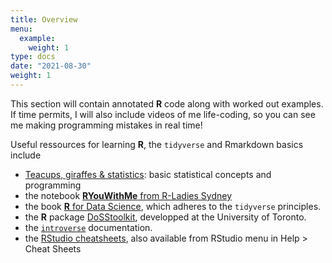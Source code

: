 ```yaml
---
title: Overview
menu:
  example:
    weight: 1
type: docs
date: "2021-08-30"
weight: 1
---
```


This section will contain annotated **R** code along with worked out examples. If time permits, I will also include videos of me life-coding, so you can see me making programming mistakes in real time!

Useful ressources for learning **R**, the `tidyverse` and Rmarkdown basics include

- [Teacups, giraffes & statistics](https://tinystats.github.io/teacups-giraffes-and-statistics/index.html): basic statistical concepts and programming
- the notebook [**RYouWithMe** from R-Ladies Sydney](https://rladiessydney.org/courses/ryouwithme/)
- the book [**R** for Data Science](https://r4ds.had.co.nz/index.html), which adheres to the `tidyverse` principles.
- the **R** package [DoSStoolkit](https://dosstoolkit.com/), developped at the University of Toronto.
- the [`introverse`](https://spielmanlab.github.io/introverse/articles/introverse_online.html) documentation.
- the [RStudio cheatsheets](https://www.rstudio.com/resources/cheatsheets/), also available from RStudio menu in Help > Cheat Sheets
